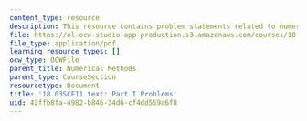 ```yaml
---
content_type: resource
description: This resource contains problem statements related to numerical methods.
file: https://ol-ocw-studio-app-production.s3.amazonaws.com/courses/18-03sc-differential-equations-fall-2011/42ffb8fa4982b84634d6cf4dd559a6f8_MIT18_03SCF11_ps1_s3q.pdf
file_type: application/pdf
learning_resource_types: []
ocw_type: OCWFile
parent_title: Numerical Methods
parent_type: CourseSection
resourcetype: Document
title: '18.03SCF11 text: Part I Problems'
uid: 42ffb8fa-4982-b846-34d6-cf4dd559a6f8
---
```

